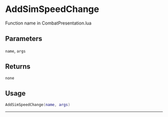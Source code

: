 # AddSimSpeedChange
Function name in CombatPresentation.lua
## Parameters
`name`, `args`
## Returns
`none`
## Usage
```lua
AddSimSpeedChange(name, args)
```
---

